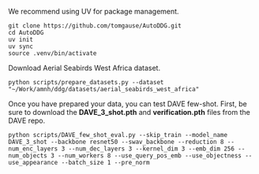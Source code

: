 We recommend using UV for package management.
```
git clone https://github.com/tomgause/AutoDDG.git
cd AutoDDG
uv init
uv sync
source .venv/bin/activate
```
Download Aerial Seabirds West Africa dataset.
```
python scripts/prepare_datasets.py --dataset "~/Work/amnh/ddg/datasets/aerial_seabirds_west_africa"
```
Once you have prepared your data, you can test DAVE few-shot. First, be sure to download the **DAVE_3_shot.pth** and **verification.pth** files from the DAVE repo.
```
python scripts/DAVE_few_shot_eval.py --skip_train --model_name DAVE_3_shot --backbone resnet50 --swav_backbone --reduction 8 --num_enc_layers 3 --num_dec_layers 3 --kernel_dim 3 --emb_dim 256 --num_objects 3 --num_workers 8 --use_query_pos_emb --use_objectness --use_appearance --batch_size 1 --pre_norm
```